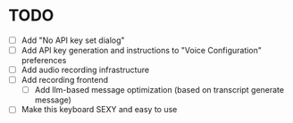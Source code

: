 # TODO

- [ ] Add "No API key set dialog"
- [ ] Add API key generation and instructions to "Voice Configuration" preferences
- [ ] Add audio recording infrastructure
- [ ] Add recording frontend
  - [ ] Add llm-based message optimization (based on transcript generate message)
- [ ] Make this keyboard SEXY and easy to use
